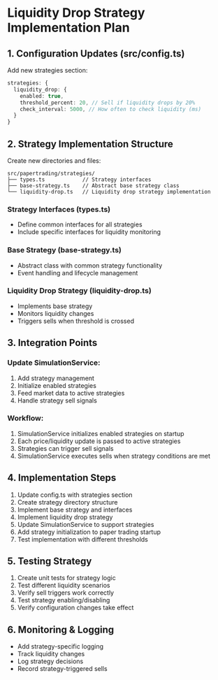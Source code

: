 # Liquidity Drop Strategy Implementation Plan

## 1. Configuration Updates (src/config.ts)

Add new strategies section:
```typescript
strategies: {
  liquidity_drop: {
    enabled: true,
    threshold_percent: 20, // Sell if liquidity drops by 20%
    check_interval: 5000, // How often to check liquidity (ms)
  }
}
```

## 2. Strategy Implementation Structure

Create new directories and files:
```
src/papertrading/strategies/
├── types.ts            // Strategy interfaces
├── base-strategy.ts    // Abstract base strategy class
└── liquidity-drop.ts   // Liquidity drop strategy implementation
```

### Strategy Interfaces (types.ts)
- Define common interfaces for all strategies
- Include specific interfaces for liquidity monitoring

### Base Strategy (base-strategy.ts)
- Abstract class with common strategy functionality
- Event handling and lifecycle management

### Liquidity Drop Strategy (liquidity-drop.ts)
- Implements base strategy
- Monitors liquidity changes
- Triggers sells when threshold is crossed

## 3. Integration Points

### Update SimulationService:
1. Add strategy management
2. Initialize enabled strategies
3. Feed market data to active strategies
4. Handle strategy sell signals

### Workflow:
1. SimulationService initializes enabled strategies on startup
2. Each price/liquidity update is passed to active strategies
3. Strategies can trigger sell signals
4. SimulationService executes sells when strategy conditions are met

## 4. Implementation Steps

1. Update config.ts with strategies section
2. Create strategy directory structure
3. Implement base strategy and interfaces
4. Implement liquidity drop strategy
5. Update SimulationService to support strategies
6. Add strategy initialization to paper trading startup
7. Test implementation with different thresholds

## 5. Testing Strategy

1. Create unit tests for strategy logic
2. Test different liquidity scenarios
3. Verify sell triggers work correctly
4. Test strategy enabling/disabling
5. Verify configuration changes take effect

## 6. Monitoring & Logging

- Add strategy-specific logging
- Track liquidity changes
- Log strategy decisions
- Record strategy-triggered sells